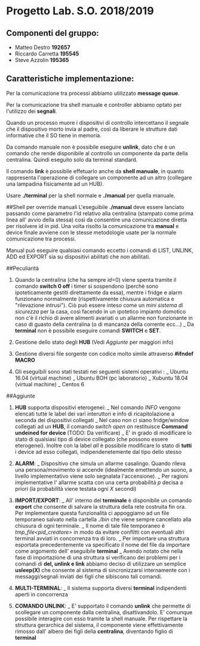 # Progetto Lab. S.O. 2018/2019

## Componenti del gruppo:
- Matteo Destro __192657__
- Riccardo Carretta __195545__
- Steve Azzolin __195365__

## Caratteristiche implementazione:
Per la comunicazione tra processi abbiamo utilizzato __message queue__.

Per la comunicazione tra shell manuale e controller abbiamo optato per l'utilizzo dei __segnali__.

Quando un processo muore i dispositivi di controllo intercettano il segnale che il dispositivo morto invia al padre, così da liberare le strutture dati informative che il SO tiene in memoria.

Da comando manuale non è possibile eseguire __unlink__, dato che è un comando che rende disponibile al controllo un componente da parte della centralina. Quindi eseguito solo da terminal standard.

Il comando __link__ è possibile effetuarlo anche da __shell manuale__, in quanto rappresenta l'operazione di collegare un componente ad un altro (collegare una lampadina fisicamente ad un HUB).

Usare __./terminal__ per la shell normale e __./manual__ per quella manuale.



##Shell per override manuali
L'eseguibile __./manual__ deve essere lanciato passando come parametro l'id relativo alla centralina (stampato come prima linea all' avvio della stessa) così da consentire una comunicazione diretta per risolvere id in pid.
Una volta risolto la comunicazione tra __manual__ e device finale avviene con le stesse metodologie usate per la normale comunicazione tra processi.

Manual può eseguire qualsiasi comando eccetto i comandi di LIST, UNLINK, ADD ed EXPORT sia su dispositivi abilitati che non abilitati.


##Peculiarità
1. Quando la centralina (che ha sempre *id*=0) viene spenta tramite il comando __switch 0 off__ i timer si sospendono (perchè sono ipoteticamente gestiti direttamente da essa), mentre i fridge e alarm funzionano normalmente (rispettivamente chiusura automatica e "rilevazione intrusi"). Ciò può essere inteso come un *mini sistema di sicurezza* per la casa, così facendo in un ipotetico impianto domotico non c'è il richio di avere alimenti avariati o un allarme non funzionante in caso di guasto della centralina (o di mancanza della corrente ecc...)
  _ Da **terminal** non è possibile eseguire comandi __SWITCH__ e __SET__.

2. Gestione dello stato degli __HUB__ (Vedi *Aggiunte* per maggiori info)

3. Gestione diversi file sorgente con codice molto simile attraverso **#ifndef __MACRO__**

4. Gli eseguibili sono stati testati nei seguenti sistemi operativi :
   _ Ubuntu 16.04 (virtual machine)
   _ Ubuntu BOH (pc laboratorio)
   _ Xubuntu 18.04 (virtual machine)
   _ Centos 6 


##Aggiunte
1. __HUB__ supporta dispositivi eterogenei:
     _ Nel comando *INFO* vengono elencati tutte le label dei vari interuttori e info di ricapitolazione a seconda dei dispositivi collegati
     _ Nel caso non ci siano fridge/window collegati ad un __HUB__, il comando *switch <id> open on* restituisce **Command undeined for device <id>**  (TODO: Da verificare)
     _ E' in grado di modificare lo stato di qualsiasi tipo di device collegato (che possono essere eterogenei). Inoltre con la label *all* è possibile modificare lo stato di **tutti** i device ad esso collegati, indipendenetemente dal tipo dello stesso

2. __ALARM__:
     _ Dispositivo che simula un allarme casalingo. Quando rileva una persona/movimento si accende (idealmente emettendo un suono, a livello implementativo viene solo segnalata l'accensione).
       _ Per ragioni implementative l' allarme scatta con una certa probabilità *p* decisa a priori (la probabilità viene testata ogni *X* secondi)

3. __IMPORT/EXPORT__:
     _ All' interno del __terminale__ è disponibile un comando __export__ che consente di salvare la struttura della rete costruita fin ora. Per implementare questa funzionalità ci appoggiamo ad un file temporaneo salvato nella cartella *./bin* che viene sempre cancellato alla chiusura di ogni terminale. 
       _ Il nome di tale file temporaneo è *tmp_file<pid_creatore>* in modo da evitare conflitti con eventuali altri terminal avviati in concorrenza tra di loro.
     _ Per importare una struttura esportata precedentemente va specificato il nome del file da importare come argomento dell' eseguibile __terminal__
       _ Avendo notato che nella fase di importazione di una struttura si verificano dei problemi per i comandi di **del, unlink e link** abbiamo deciso di utilizzare un semplice **usleep(X)** che consente al sistema di sincronizzarsi internamente con i messaggi/segnali inviati dei figli che sibiscono tali comandi.

4. __MULTI-TERMINAL__:
     _ Il sistema supporta diversi __terminal__ indipendenti aperti in concorrenza

5. __COMANDO UNLINK__:
     _ E' supportato il comando __unlink__ che permette di scollegare un componente dalla centralina, disattivandolo. E' comunque possibile interagire con esso tramite la shell manuale. Per rispettare la struttura gerarchica del sistema, il componente viene effettivamente rimosso dall' albero dei figli della **centralina**, diventando figlio di **terminal**

